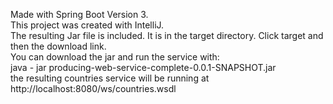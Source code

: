 Made with Spring Boot Version 3.\
This project was created with IntelliJ.\
The resulting Jar file is included. It is in the target directory. Click target and then the download link.\
You can download the jar and run the service with:\
java - jar producing-web-service-complete-0.0.1-SNAPSHOT.jar\
the resulting countries service will be running at http://localhost:8080/ws/countries.wsdl
